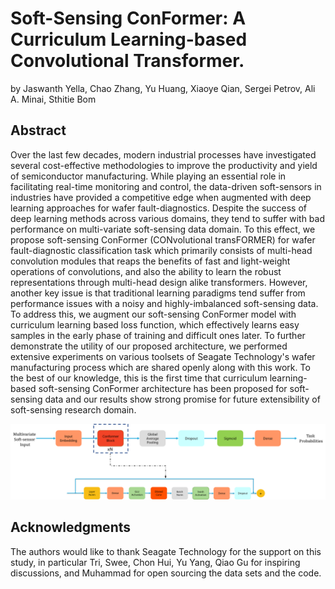 # Soft-Sensing ConFormer: A Curriculum Learning-based Convolutional Transformer.
by Jaswanth Yella, Chao Zhang, Yu Huang, Xiaoye Qian, Sergei Petrov, Ali A. Minai, Sthitie Bom

## Abstract
Over the last few decades, modern industrial processes have investigated several cost-effective methodologies to improve the productivity and yield of semiconductor manufacturing. While playing an essential role in facilitating real-time monitoring and control, the data-driven soft-sensors in industries have provided a competitive edge when augmented with deep learning approaches for wafer fault-diagnostics. Despite the success of deep learning methods across various domains, they tend to suffer with bad performance on multi-variate soft-sensing data domain. To this effect, we propose soft-sensing ConFormer (CONvolutional transFORMER) for wafer fault-diagnostic classification task which primarily consists of multi-head convolution modules that reaps the benefits of fast and light-weight operations of convolutions, and also the ability to learn the robust representations through multi-head design alike transformers. However, another key issue is that traditional learning paradigms tend suffer from performance issues with a noisy and highly-imbalanced soft-sensing data. To address this, we augment our soft-sensing ConFormer model with curriculum learning based loss function, which effectively learns easy samples in the early phase of training and difficult ones later. To further demonstrate the utility of our proposed architecture, we performed extensive experiments on various toolsets of Seagate Technology's wafer manufacturing process which are shared openly along with this work. To the best of our knowledge, this is the first time that curriculum learning-based soft-sensing ConFormer architecture has been proposed for soft-sensing data and our results show strong promise for future extensibility of soft-sensing research domain.

<img src="Fig1-arch.png" alt="drawing" width="750"/>

## Acknowledgments
The authors would like to thank Seagate Technology for the support on this study, in particular Tri, Swee, Chon Hui, Yu Yang, Qiao Gu for inspiring discussions, and Muhammad for open sourcing the data sets and the code.

